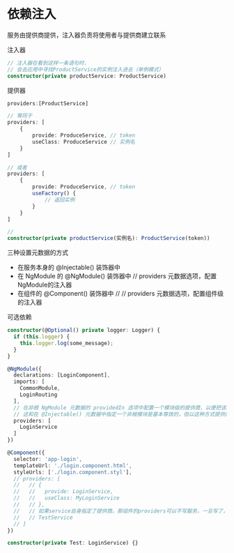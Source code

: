 # 依赖注入

服务由提供商提供，注入器负责将使用者与提供商建立联系

注入器

```typescript
// 注入器在看到这样一条语句时，
// 会去应用中寻找ProductService的实例注入进去（单例模式）
constructor(private productService: ProductService)
```

提供器

```typescript
providers:[ProductService]

// 等同于
providers: [
    {
        provide: ProduceService, // token
        useClass: ProduceService // 实例名
    }
]

// 或者
providers: [
    {
        provide: ProduceService, // token
        useFactory() {
            // 返回实例
        }
    }
]

// 
constructor(private productService(实例名): ProductService(token))
```

三种设置元数据的方式

- 在服务本身的 @Injectable() 装饰器中
- 在 NgModule 的 @NgModule() 装饰器中 // providers 元数据选项，配置 NgModule的注入器
- 在组件的 @Component() 装饰器中 // // providers 元数据选项，配置组件级的注入器

可选依赖

```typescript
constructor(@Optional() private logger: Logger) {
  if (this.logger) {
    this.logger.log(some_message);
  }
}
```

```typescript
@NgModule({
  declarations: [LoginComponent],
  imports: [
    CommonModule,
    LoginRouting
  ],
  // 在非根 NgModule 元数据的 providedIn 选项中配置一个模块级的提供商，以便把该服务的范围限定到该模块一级。 
  // 这和在 @Injectable() 元数据中指定一个非根模块是基本等效的，但以这种方式提供的服务无法被摇树优化掉
  providers: [
    LoginService
  ]
})
```

```typescript
@Component({
  selector: 'app-login',
  templateUrl: './login.component.html',
  styleUrls: ['./login.component.styl'],
  // providers: [
  //   // {
  //   //   provide: LoginService,
  //   //   useClass: MyLoginService
  //   // },
  //   // 如果service自身指定了提供商，那组件的providers可以不写服务，一旦写了，就把这个提供商的范围限定到该组件及其子组件
  //   // TestService
  // ]
})

constructor(private Test: LoginService) {}
```